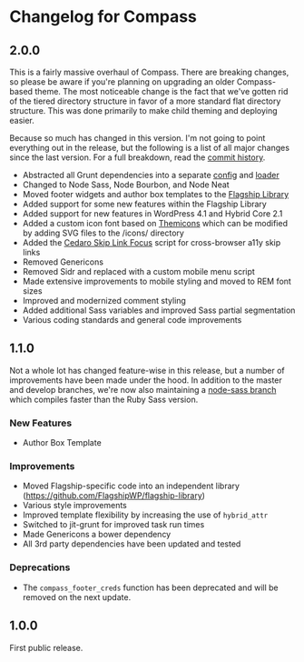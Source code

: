 # Changelog for Compass

## 2.0.0

This is a fairly massive overhaul of Compass. There are breaking changes, so please be aware if you're planning on upgrading an older Compass-based theme. The most noticeable change is the fact that we've gotten rid of the tiered directory structure in favor of a more standard flat directory structure. This was done primarily to make child theming and deploying easier.

Because so much has changed in this version. I'm not going to point everything out in the release, but the following is a list of all major changes since the last version. For a full breakdown, read the [commit history](https://github.com/FlagshipWP/compass/commits/master).

- Abstracted all Grunt dependencies into a separate [config](https://github.com/FlagshipWP/flagship-wp-theme-config) and [loader](https://github.com/FlagshipWP/load-flagship-grunt-config)
- Changed to Node Sass, Node Bourbon, and Node Neat
- Moved footer widgets and author box templates to the [Flagship Library](https://github.com/FlagshipWP/flagship-library)
- Added support for some new features within the Flagship Library
- Added support for new features in WordPress 4.1 and Hybrid Core 2.1
- Added a custom icon font based on [Themicons](https://github.com/cedaro/themicons) which can be modified by adding SVG files to the /icons/ directory
- Added the [Cedaro Skip Link Focus](https://github.com/cedaro/skip-link-focus) script for cross-browser a11y skip links
- Removed Genericons
- Removed Sidr and replaced with a custom mobile menu script
- Made extensive improvements to mobile styling and moved to REM font sizes
- Improved and modernized comment styling
- Added additional Sass variables and improved Sass partial segmentation
- Various coding standards and general code improvements

## 1.1.0

Not a whole lot has changed feature-wise in this release, but a number of improvements have been made under the hood. In addition to the master and develop branches, we're now also maintaining a [node-sass branch](https://github.com/FlagshipWP/compass/tree/node-sass) which compiles faster than the Ruby Sass version.

### New Features

- Author Box Template

### Improvements

- Moved Flagship-specific code into an independent library (https://github.com/FlagshipWP/flagship-library)
- Various style improvements
- Improved template flexibility by increasing the use of `hybrid_attr`
- Switched to jit-grunt for improved task run times
- Made Genericons a bower dependency
- All 3rd party dependencies have been updated and tested

### Deprecations

- The `compass_footer_creds` function has been deprecated and will be removed on the next update.


## 1.0.0

First public release.
